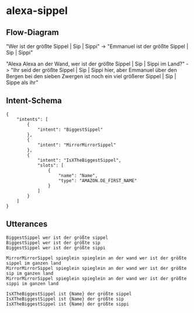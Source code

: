 # alexa-sippel

## Flow-Diagram

"Wer ist der größte Sippel | Sip | Sippi" -> "Emmanuel ist der größte Sippel | Sip | Sippi"

"Alexa Alexa an der Wand, wer ist der größte Sippel | Sip | Sippi     im Land?" -> "Ihr seid der größte Sippel | Sip | Sippi hier, aber Emmanuel über den Bergen bei den sieben Zwergen ist noch ein viel größerer Sippel | Sip | Sippe als ihr"

## Intent-Schema

```
{
    "intents": [
        {
            "intent": "BiggestSippel"
        },
        {
            "intent": "MirrorMirrorSippel"
        },
        {
            "intent": "IsXTheBiggestSippel",
            "slots": [
                {
                    "name": "Name",
                    "type": "AMAZON.DE_FIRST_NAME"
                }
            ]
        }
    ]
}
```

## Utterances
```
BiggestSippel wer ist der größte sippel
BiggestSippel wer ist der größte sip
BiggestSippel wer ist der größte sippi

MirrorMirrorSippel spieglein spieglein an der wand wer ist der größte sippel im ganzen land
MirrorMirrorSippel spieglein spieglein an der wand wer ist der größte sip im ganzen land
MirrorMirrorSippel spieglein spieglein an der wand wer ist der größte sippi im ganzen land

IsXTheBiggestSippel ist {Name} der größte sippel
IsXTheBiggestSippel ist {Name} der größte sip
IsXTheBiggestSippel ist {Name} der größte sippi
```